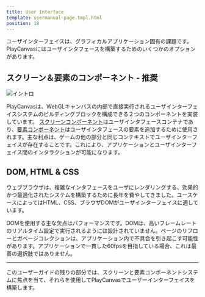 ```yaml
---
title: User Interface
template: usermanual-page.tmpl.html
position: 18
---
```


ユーザインターフェイスは、グラフィカルアプリケーション固有の課題です。PlayCanvasにはユーザインタフェースを構築するためのいくつかのオプションがあります。

## スクリーン＆要素のコンポーネント - 推奨

![イントロ][1]

PlayCanvasは、WebGLキャンバスの内部で直接実行されるユーザインターフェイスシステムのビルディングブロックを構成できる２つのコンポーネントを実装しています。 [スクリーンコンポーネント][2]はユーザインタフェースコンテナであり、[要素コンポーネント][3]はユーザインタフェースの要素を追加するために使用されます。主な利点は、ゲームの他の部分と同じコンテキストでユーザインターフェイスが存在することです。これにより、アプリケーションとユーザインターフェイス間のインタラクションが可能になります。

## DOM, HTML & CSS

ウェブブラウザは、複雑なインタフェースをユーザにレンダリングする、効果的かつ最適化されたシステムを構築するために長年を費やしてきました。ユースケースによってはHTML、CSS、ブラウザDOMがユーザインターフェイスに適しています。

DOMを使用する主な欠点はパフォーマンスです。DOMは、高いフレームレートのリアルタイム設定で実行されるようには設計されていません。ページのリフローとガベージコレクションは、アプリケーション内で不具合を引き起こす可能性があります。アプリケーションで一貫した60fpsを目指している場合、これは最善の選択肢ではありません。

---

このユーザーガイドの残りの部分では、スクリーンと要素コンポーネントシステムに焦点を当て、それらを使用してPlayCanvasでユーザーインターフェイスを構築します。

[1]: /images/user-manual/user-interface/user-interface-intro-sq.png
[2]: /user-manual/packs/components/screen
[3]: /user-manual/packs/components/element

